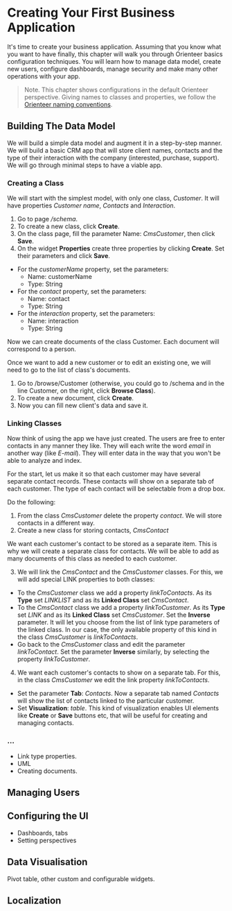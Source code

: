 # Creating Your First Business Application

It's time to create your business application. Assuming that you know what you want to have finally, this chapter will walk you through Orienteer basics configuration techniques. You will learn how to manage data model, create new users, configure dashboards, manage security and make many other operations with your app.

> Note. This chapter shows configurations in the default Orienteer perspective.
> Giving names to classes and properties, we follow the [Orienteer naming conventions](https://github.com/OrienteerBAP/Orienteer/wiki/Schema-naming-convention).

## Building The Data Model
We will build a simple data model and augment it in a step-by-step manner. 
We will build a basic CRM app that will store client names, contacts and the type of their interaction with the company (interested, purchase, support). We will go through minimal steps to have a viable app.

### Creating a Class
We will start with the simplest model, with only one class, *Customer*. It will have properties *Customer name*, *Contacts* and *Interaction*.

1. Go to page */schema*.
2. To create a new class, сlick **Create**.
3. On the class page, fill the parameter Name: *CmsCustomer*, then click **Save**.
4. On the widget **Properties** create three properties by clicking **Create**. Set their  parameters and click **Save**. 
  * For the *customerName* property, set the parameters:
    * Name: customerName
    * Type: String
  * For the *contact* property, set the parameters:
    * Name: contact
    * Type: String
  * For the *interaction* property, set the parameters:
    * Name: interaction
    * Type: String

Now we can create documents of the class Customer. Each document will correspond to a person.

Once we want to add a new customer or to edit an existing one, we will need to go to the list of class's documents.
1. Go to /browse/Customer (otherwise, you could go to /schema and in the line Customer, on the right, click **Browse Class**).
2. To create a new document, click **Create**.
3. Now you can fill new client's data and save it.

### Linking Classes
Now think of using the app we have just created. The users are free to enter contacts in any manner they like. They will each write the word *email* in another way (like *E-mail*). They will enter data in the way that you won't be able to analyze and index.

For the start, let us make it so that each customer may have several separate contact records. These contacts will show on a separate tab of each customer. The type of each contact will be selectable from a drop box.

Do the following:
1. From the class *CmsCustomer* delete the property *contact*. We will store contacts in a different way. 
2. Create a new class for storing contacts, *CmsContact*

  We want each customer's contact to be stored as a separate item. This is why we will create a separate class for contacts. We will be able to add as many documents of this class as needed to each customer.
  
3. We will link the *CmsContact* and the *CmsCustomer* classes. For this, we will add special LINK properties to both classes:
  *  To the *CmsCustomer* class we add a property *linkToContacts*. As its **Type** set *LINKLIST* and as its **Linked Class** set *CmsContact*.
  *  To the *CmsContact* class we add a property *linkToCustomer*. As its **Type** set *LINK* and as its **Linked Class** set *CmsCustomer*. Set the **Inverse** parameter. It will let you choose from the list of link type parameters of the linked class. In our case, the only available property of this kind in the class *CmsCustomer* is *linkToContacts*.
  *  Go back to the *CmsCustomer* class and edit the parameter *linkToContact*. Set the parameter **Inverse** similarly, by selecting the property *linkToCustomer*.

4. We want each customer's contacts to show on a separate tab. For this, in the class *CmsCustomer* we edit the link property *linkToContacts*.
  * Set the parameter **Tab**: *Contacts*. Now a separate tab named *Contacts* will show the list of contacts linked to the particular customer.
  * Set **Visualization**: *table*. This kind of visualization enables UI elements like **Create** or **Save** buttons etc, that will be useful for creating and managing contacts.
 



### ...

  * Link type properties.
  * UML
  * Creating documents.
## Managing Users
## Configuring the UI
  * Dashboards, tabs
  * Setting perspectives

## Data Visualisation
Pivot table, other custom and configurable widgets.
## Localization

